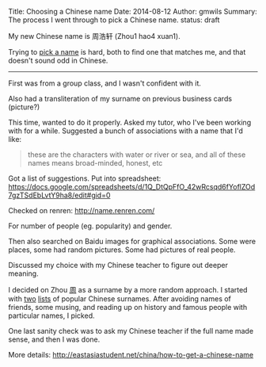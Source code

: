 Title: Choosing a Chinese name
Date: 2014-08-12
Author: gmwils
Summary: The process I went through to pick a Chinese name.
status: draft

My new Chinese name is 周浩轩 (Zhou1 hao4 xuan1).

Trying to [pick a name](http://eastasiastudent.net/china/how-to-get-a-chinese-name) is
hard, both to find one that matches me, and that doesn't sound odd in Chinese.

---



First was from a group class, and I wasn't confident with it.

Also had a transliteration of my surname on previous business cards (picture?)

This time, wanted to do it properly. Asked my tutor, who I've been working
with for a while. Suggested a bunch of associations with a name that I'd like:

> these are the characters with water or river or sea, and all of these names
> means broad-minded, honest, etc

Got a list of suggestions. Put into spreadsheet:
https://docs.google.com/spreadsheets/d/1Q_DtQpFfO_42wRcsqd6fYoflZOd7gzTSdEbLvtY9ha8/edit#gid=0

Checked on renren:
http://name.renren.com/

For number of people (eg. popularity) and gender.

Then also searched on Baidu images for graphical associations. Some were
places, some had random pictures. Some had pictures of real people.

Discussed my choice with my Chinese teacher to figure out deeper meaning.

I decided on Zhou [周](http://en.m.wikipedia.org/wiki/Zhou_(surname)) as a
surname by a more random approach. I started with
[two](http://en.wikipedia.org/wiki/List_of_common_Chinese_surnames)
[lists](http://en.wikipedia.org/wiki/Chinese_surname) of popular Chinese
surnames. After avoiding names of friends, some musing, and reading up on
history and famous people with particular names, I picked.

One last sanity check was to ask my Chinese teacher if the full name made
sense, and then I was done.

More details: http://eastasiastudent.net/china/how-to-get-a-chinese-name
